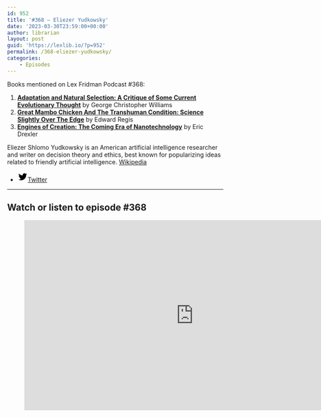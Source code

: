 ```yaml
---
id: 952
title: '#368 – Eliezer Yudkowsky'
date: '2023-03-30T23:59:00+00:00'
author: librarian
layout: post
guid: 'https://lexlib.io/?p=952'
permalink: /368-eliezer-yudkowsky/
categories:
    - Episodes
---
```


Books mentioned on Lex Fridman Podcast #368:

1. **[Adaptation and Natural Selection: A Critique of Some Current Evolutionary Thought](https://amzn.to/3Lm5gMl)** by George Christopher Williams
2. **[Great Mambo Chicken And The Transhuman Condition: Science Slightly Over The Edge](https://amzn.to/3Am5NaP)** by Edward Regis
3. **[Engines of Creation: The Coming Era of Nanotechnology](https://amzn.to/3N3QpY2)** by Eric Drexler

Eliezer Shlomo Yudkowsky is an American artificial intelligence researcher and writer on decision theory and ethics, best known for popularizing ideas related to friendly artificial intelligence. [Wikipedia](https://en.wikipedia.org/wiki/Eliezer_Yudkowsky)

- [<svg aria-hidden="true" focusable="false" height="24" version="1.1" viewbox="0 0 24 24" width="24" xmlns="http://www.w3.org/2000/svg"><path d="M22.23,5.924c-0.736,0.326-1.527,0.547-2.357,0.646c0.847-0.508,1.498-1.312,1.804-2.27 c-0.793,0.47-1.671,0.812-2.606,0.996C18.324,4.498,17.257,4,16.077,4c-2.266,0-4.103,1.837-4.103,4.103 c0,0.322,0.036,0.635,0.106,0.935C8.67,8.867,5.647,7.234,3.623,4.751C3.27,5.357,3.067,6.062,3.067,6.814 c0,1.424,0.724,2.679,1.825,3.415c-0.673-0.021-1.305-0.206-1.859-0.513c0,0.017,0,0.034,0,0.052c0,1.988,1.414,3.647,3.292,4.023 c-0.344,0.094-0.707,0.144-1.081,0.144c-0.264,0-0.521-0.026-0.772-0.074c0.522,1.63,2.038,2.816,3.833,2.85 c-1.404,1.1-3.174,1.756-5.096,1.756c-0.331,0-0.658-0.019-0.979-0.057c1.816,1.164,3.973,1.843,6.29,1.843 c7.547,0,11.675-6.252,11.675-11.675c0-0.178-0.004-0.355-0.012-0.531C20.985,7.47,21.68,6.747,22.23,5.924z"></path></svg><span class="wp-block-social-link-label screen-reader-text">Twitter</span>](https://twitter.com/ESYudkowsky)

- - - - - -

## Watch or listen to episode #368

<figure class="wp-block-embed is-type-video is-provider-youtube wp-block-embed-youtube wp-embed-aspect-16-9 wp-has-aspect-ratio"><div class="wp-block-embed__wrapper"><iframe allow="accelerometer; autoplay; clipboard-write; encrypted-media; gyroscope; picture-in-picture; web-share" allowfullscreen="" frameborder="0" height="443" loading="lazy" src="https://www.youtube.com/embed/AaTRHFaaPG8?feature=oembed" title="Eliezer Yudkowsky: Dangers of AI and the End of Human Civilization | Lex Fridman Podcast #368" width="788"></iframe></div></figure>